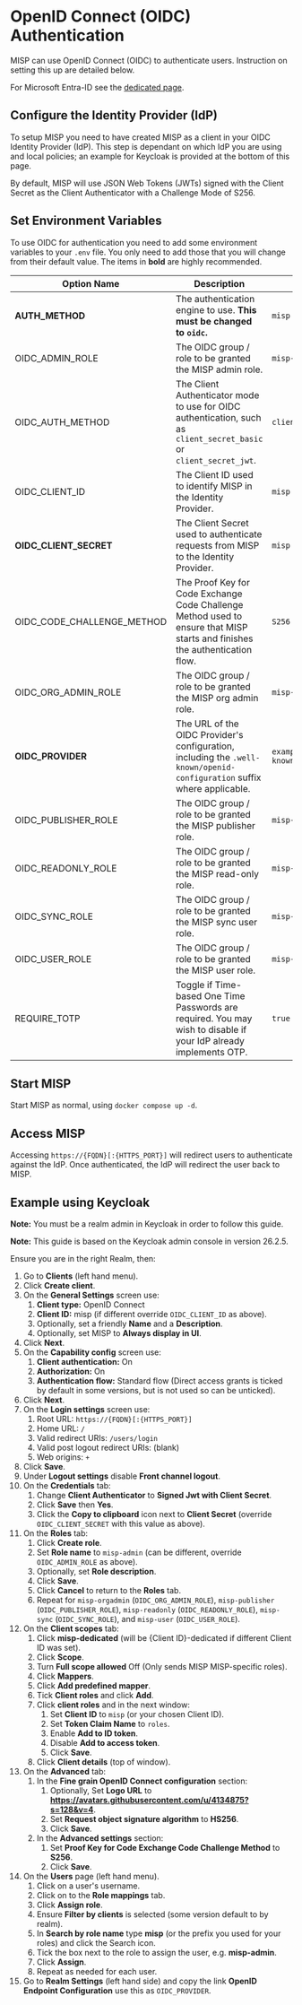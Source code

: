 <!--
SPDX-FileCopyrightText: 2023 Science and Technology Facilities Council (STFC)
SPDX-FileCopyrightText: 2024 Jisc Services Limited
SPDX-FileContributor: Iain Brown (Jisc Services Limited)
SPDX-FileContributor: James Acris (STFC)
SPDX-FileContributor: James Ellor (Jisc Services Limited)
SPDX-FileContributor: Joe Pitt (Jisc Services Limited)

SPDX-License-Identifier: GPL-3.0-only
-->
# OpenID Connect (OIDC) Authentication

MISP can use OpenID Connect (OIDC) to authenticate users. Instruction on setting this up are 
detailed below.

For Microsoft Entra-ID see the [dedicated page](./entra-id.md).

## Configure the Identity Provider (IdP)

To setup MISP you need to have created MISP as a client in your OIDC Identity Provider (IdP). This 
step is dependant on which IdP you are using and local policies; an example for Keycloak is
provided at the bottom of this page.

By default, MISP will use JSON Web Tokens (JWTs) signed with the Client Secret as the Client
Authenticator with a Challenge Mode of S256.

## Set Environment Variables

To use OIDC for authentication you need to add some environment variables to your `.env` file. You
only need to add those that you will change from their default value. The items in **bold** are
highly recommended.

| Option Name | Description | Default Value |
| ----------- | ----------- | ------------- |
| **AUTH_METHOD** | The authentication engine to use. **This must be changed to `oidc`.** | `misp` |
| OIDC_ADMIN_ROLE | The OIDC group / role to be granted the MISP admin role. | `misp-admin` |
| OIDC_AUTH_METHOD | The Client Authenticator mode to use for OIDC authentication, such as `client_secret_basic` or `client_secret_jwt`. | `client_secret_jwt` |
| OIDC_CLIENT_ID | The Client ID used to identify MISP in the Identity Provider. | `misp` |
| **OIDC_CLIENT_SECRET** | The Client Secret used to authenticate requests from MISP to the Identity Provider. | `misp` |
| OIDC_CODE_CHALLENGE_METHOD | The Proof Key for Code Exchange Code Challenge Method used to ensure that MISP starts and finishes the authentication flow. | `S256` |
| OIDC_ORG_ADMIN_ROLE | The OIDC group / role to be granted the MISP org admin role. | `misp-orgadmin` |
| **OIDC_PROVIDER** | The URL of the OIDC Provider's configuration, including the `.well-known/openid-configuration` suffix where applicable. | `example.com/auth/realms/realm/.well-known/openid-configuration` |
| OIDC_PUBLISHER_ROLE | The OIDC group / role to be granted the MISP publisher role. | `misp-publisher` |
| OIDC_READONLY_ROLE | The OIDC group / role to be granted the MISP read-only role. | `misp-readonly` |
| OIDC_SYNC_ROLE | The OIDC group / role to be granted the MISP sync user role. | `misp-sync` |
| OIDC_USER_ROLE | The OIDC group / role to be granted the MISP user role. | `misp-user` |
| REQUIRE_TOTP | Toggle if Time-based One Time Passwords are required. You may wish to disable if your IdP already implements OTP. | `true` |

## Start MISP

Start MISP as normal, using `docker compose up -d`.

## Access MISP

Accessing `https://{FQDN}[:{HTTPS_PORT}]` will redirect users to authenticate against the IdP. Once
authenticated, the IdP will redirect the user back to MISP.

## Example using Keycloak

**Note:** You must be a realm admin in Keycloak in order to follow this guide. 

**Note:** This guide is based on the Keycloak admin console in version 26.2.5.

Ensure you are in the right Realm, then:

1. Go to **Clients** (left hand menu).
2. Click **Create client**.
3. On the **General Settings** screen use:
    1. **Client type:** OpenID Connect
    2. **Client ID:** misp (if different override `OIDC_CLIENT_ID` as above).
    3. Optionally, set a friendly **Name** and a **Description**.
    4. Optionally, set MISP to **Always display in UI**.
4. Click **Next**.
5. On the **Capability config** screen use:
    1. **Client authentication:** On
    2. **Authorization:** On
    3. **Authentication flow:** Standard flow (Direct access grants is ticked by default in some
        versions, but is not used so can be unticked).
6. Click **Next**.
7. On the **Login settings** screen use:
    1. Root URL: `https://{FQDN}[:{HTTPS_PORT}]`
    2. Home URL: `/`
    3. Valid redirect URIs: `/users/login`
    4. Valid post logout redirect URIs: (blank)
    5. Web origins: `+`
8. Click **Save**.
9. Under **Logout settings** disable **Front channel logout**.
10. On the **Credentials** tab:
    1. Change **Client Authenticator** to **Signed Jwt with Client Secret**.
    2. Click **Save** then **Yes**.
    3. Click the **Copy to clipboard** icon next to **Client Secret** (override `OIDC_CLIENT_SECRET`
        with this value as above).
11. On the **Roles** tab:
    1. Click **Create role**.
    2. Set **Role name** to `misp-admin` (can be different, override `OIDC_ADMIN_ROLE` as above).
    3. Optionally, set **Role description**.
    4. Click **Save**.
    5. Click **Cancel** to return to the **Roles** tab.
    6. Repeat for `misp-orgadmin` (`OIDC_ORG_ADMIN_ROLE`), `misp-publisher` (`OIDC_PUBLISHER_ROLE`),
        `misp-readonly` (`OIDC_READONLY_ROLE`), `misp-sync` (`OIDC_SYNC_ROLE`), and `misp-user`
        (`OIDC_USER_ROLE`).
12. On the **Client scopes** tab:
    1. Click **misp-dedicated** (will be {Client ID}-dedicated if different Client ID was set).
    2. Click **Scope**.
    3. Turn **Full scope allowed** Off (Only sends MISP MISP-specific roles).
    4. Click **Mappers**.
    5. Click **Add predefined mapper**.
    6. Tick **Client roles** and click **Add**.
    7. Click **client roles** and in the next window:
        1. Set **Client ID** to `misp` (or your chosen Client ID).
        2. Set **Token Claim Name** to `roles`.
        3. Enable **Add to ID token**.
        4. Disable **Add to access token**.
        5. Click **Save**.
    84. Click **Client details** (top of window).
13. On the **Advanced** tab:
    1. In the **Fine grain OpenID Connect configuration** section:
        1. Optionally, Set **Logo URL** to **https://avatars.githubusercontent.com/u/4134875?s=128&v=4**.
        2. Set **Request object signature algorithm**  to **HS256**.
        2. Click **Save**.
    2. In the **Advanced settings** section:
        1. Set **Proof Key for Code Exchange Code Challenge Method** to **S256**.
        2. Click **Save**.
14. On the **Users** page (left hand menu).
    1. Click on a user's username.
    2. Click on to the **Role mappings** tab.
    3. Click **Assign role**.
    4. Ensure **Filter by clients** is selected (some version default to by realm).
    5. In **Search by role name** type **misp** (or the prefix you used for your roles) and click
        the Search icon.
    6. Tick the box next to the role to assign the user, e.g. **misp-admin**.
    7. Click **Assign**.
    8. Repeat as needed for each user.
15. Go to **Realm Settings** (left hand side) and copy the link **OpenID Endpoint Configuration**
    use this as `OIDC_PROVIDER`.
